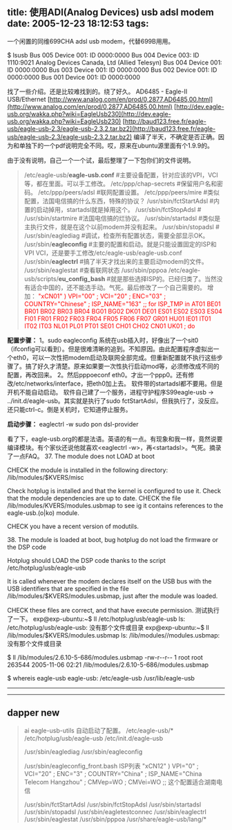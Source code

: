 title: 使用ADI(Analog Devices) usb adsl modem
date: 2005-12-23 18:12:53
tags:
---

一个闲置的同维699CHA adsl usb modem，代替699B用用。

$ lsusb
Bus 005 Device 001: ID 0000:0000
Bus 004 Device 003: ID 1110:9021 Analog Devices Canada, Ltd (Allied Telesyn)
Bus 004 Device 001: ID 0000:0000
Bus 003 Device 001: ID 0000:0000
Bus 002 Device 001: ID 0000:0000
Bus 001 Device 001: ID 0000:0000


找了一些介绍。还是比较难找到的。绕了好久。
AD6485 - Eagle-II USB/Ethernet 
[http://www.analog.com/en/prod/0,2877,AD6485,00.html](http://www.analog.com/en/prod/0,2877,AD6485,00.html) 
[http://dev.eagle-usb.org/wakka.php?wiki=EagleUsb230](http://dev.eagle-usb.org/wakka.php?wiki=EagleUsb230) 
[http://baud123.free.fr/eagle-usb/eagle-usb-2.3/eagle-usb-2.3.2.tar.bz2](http://baud123.free.fr/eagle-usb/eagle-usb-2.3/eagle-usb-2.3.2.tar.bz2) 
编译了半天，不确定是否正确。因为和单独下的一个pdf说明完全不同。哎，原来在ubuntu源里面有个1.9.9的。

由于没有说明，自己一个一个试，最后整理了一下包你们的文件说明。

> /etc/eagle-usb/**eagle-usb.conf** #主要设备配置，针对应该的VPI，VCI等，都在里面。可以手工修改。
> /etc/ppp/chap-secrets #保留用户名和密码。 
> /etc/ppp/peers/adsl #联网配置设置。
> /etc/ppp/peers/mire #类似配置，法国电信搞的什么东西，特殊的协议？
> /usr/sbin/fctStartAdsl #内置的启动掉用，startadsl就是掉用这个。
> /usr/sbin/fctStopAdsl #
> /usr/sbin/startmire #法国电信搞的烂协议。
> /usr/sbin/startadsl #类似是主执行文件，就是在这个以前modem并没有起来。
> /usr/sbin/stopadsl #
> /usr/sbin/eaglediag #调试，检查所有配置状态，需要全部显示OK。
> /usr/sbin/**eagleconfig** #主要的配置和启动。就是只能设置固定的ISP和VPI VCI，还是要手工修改/etc/eagle-usb/eagle-usb.conf 
> /usr/sbin/**eaglectrl** #搞了半天才找出来的主要启动modem的文件。
> /usr/sbin/eaglestat #查看联网状态 
> /usr/sbin/pppoa 
> /etc/eagle-usb/scripts/**eu_config_bash** #就是那些选择ISP的。已经归类了。当然没有适合中国的，还不能选手动。气死。最后修改了一个自己需要的。 
> 增加：
> <span style="color: red">"xCN01" ) VPI="00" ; VCI="20" ; ENC="03" ; COUNTRY="Chinese" ; ISP_NAME="163" ;; 
> for ISP_TMP in AT01 BE01 BR01 BR02 BR03 BR04 BG01 BG02 DK01 DE01 ES01 ES02 ES03 ES04 FI01 FR01 FR02 FR03 FR04 FR05 FR06 FR07 GR01 HU01 IE01 IT01 IT02 IT03 NL01 PL01 PT01 SE01 CH01 CH02 <span style="color: red">CN01 UK01 ; do

**配置步骤：**
1。sudo eagleconfig 
系统在usb插入时，好像出了一个sit0（ifconfig可以看到）。但是很难清晰的追到。不知原因。由此配置程序虚拟出一个eth0，可以一次性把modem启动及联网全部完成。但重新配置就不执行这些步骤了。搞了好久才清楚。原来如果要一次性执行启动mod等，必须修改成不同的配置，再改回来。
2。然后pppoeconf eth0。才出一个ppp0。还有修改/etc/networks/interface，把eth0加上去。
软件带的startadsl都不要用。但是开机不能自动启动。
软件自己建了一个服务，进程守护程序S99eagle-usb -&gt; ../init.d/eagle-usb。其实就是执行了sudo fctStartAdsl，但我执行了，没反应。还只能ctrl-c。倒是关机时，它知道停止服务。

**启动步骤：**
eaglectrl -w 
sudo pon dsl-provider 

看了下，eagle-usb.org的都是法语。英语的有一点。有现象和我一样，竟然说要编译模块。有个家伙还说他就喜欢&lt;eaglectrl -w&gt;，再&lt;startadsl&gt;。气死。摘录了一点FAQ。
37\. The module does not LOAD at boot 

CHECK the module is installed in the following directory: 
/lib/modules/$KVERS/misc 

Check hotplug is installed and that the kernel is configured to use it. 
Check that the module dependencies are up to date. CHECK the file 
/lib/modules/KVERS/modules.usbmap to see ig it contains references to 
the eagle-usb.(o|ko) module. 

CHECK you have a recent version of modutils. 

38\. The module is loaded at boot, bug hotplug do not load 
the firmware or the DSP code 

Hotplug should LOAD the DSP code thanks to the script 
/etc/hotplug/usb/eagle-usb 

It is called whenever the modem declares itself on the USB bus 
with the USB identifiers that are specified in the file 
/lib/modules/$KVERS/modules.usbmap, 
just after the module was loaded. 

CHECK these files are correct, and that have execute permission.
测试执行了一下。
exp@exp-ubuntu:~$ ll /etc/hotplug/usb/eagle-usb 
ls: /etc/hotplug/usb/eagle-usb: 没有那个文件或目录 
exp@exp-ubuntu:~$ ll /lib/modules/$KVERS/modules.usbmap 
ls: /lib/modules//modules.usbmap: 没有那个文件或目录 

$ ll /lib/modules/2.6.10-5-686/modules.usbmap 
-rw-r--r-- 1 root root 263544 2005-11-06 02:21 /lib/modules/2.6.10-5-686/modules.usbmap 

$ whereis eagle-usb 
eagle-usb: /etc/eagle-usb /usr/lib/eagle-usb
_________________

----------------------------------------------------
<span style="font-size: 100%">**dapper** new
----------------------------------------------------
> ai eagle-usb-utils
> 自动启动了配置。
> /etc/eagle-usb/* 
> /etc/hotplug/usb/eagle-usb 
> /etc/init.d/eagle-usb
> 
> /usr/sbin/eaglediag
> /usr/sbin/eagleconfig
> 
> /usr/sbin/eagleconfig_front.bash ISP列表
> "xCN12" )  VPI="0" ; VCI="20" ; ENC="3" ; COUNTRY="China" ; ISP_NAME="China Telecom Hangzhou" ; CMVep=WO ; CMVei=WO ;;
> 这个配置适合湖南电信
> 
> /usr/sbin/fctStartAdsl
> /usr/sbin/fctStopAdsl
> /usr/sbin/startadsl
> /usr/sbin/stopadsl
> /usr/sbin/eagletestconnec
> /usr/sbin/eaglectrl
> /usr/sbin/eaglestat
> /usr/sbin/pppoa
> /usr/share/eagle-usb/lang/*